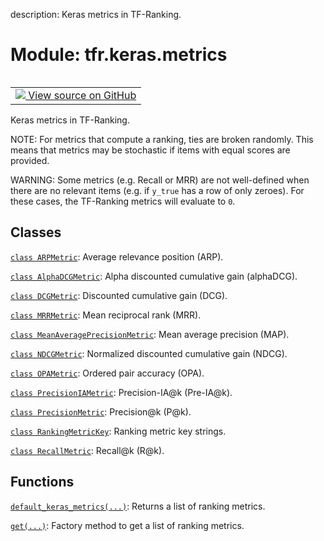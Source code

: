 description: Keras metrics in TF-Ranking.

<div itemscope itemtype="http://developers.google.com/ReferenceObject">
<meta itemprop="name" content="tfr.keras.metrics" />
<meta itemprop="path" content="Stable" />
</div>

# Module: tfr.keras.metrics

<!-- Insert buttons and diff -->

<table class="tfo-notebook-buttons tfo-api nocontent" align="left">
<td>
  <a target="_blank" href="https://github.com/tensorflow/ranking/tree/master/tensorflow_ranking/python/keras/metrics.py">
    <img src="https://www.tensorflow.org/images/GitHub-Mark-32px.png" />
    View source on GitHub
  </a>
</td>
</table>

Keras metrics in TF-Ranking.

NOTE: For metrics that compute a ranking, ties are broken randomly. This means
that metrics may be stochastic if items with equal scores are provided.

WARNING: Some metrics (e.g. Recall or MRR) are not well-defined when there are
no relevant items (e.g. if `y_true` has a row of only zeroes). For these cases,
the TF-Ranking metrics will evaluate to `0`.

## Classes

[`class ARPMetric`](../../tfr/keras/metrics/ARPMetric.md): Average relevance
position (ARP).

[`class AlphaDCGMetric`](../../tfr/keras/metrics/AlphaDCGMetric.md): Alpha
discounted cumulative gain (alphaDCG).

[`class DCGMetric`](../../tfr/keras/metrics/DCGMetric.md): Discounted cumulative
gain (DCG).

[`class MRRMetric`](../../tfr/keras/metrics/MRRMetric.md): Mean reciprocal rank
(MRR).

[`class MeanAveragePrecisionMetric`](../../tfr/keras/metrics/MeanAveragePrecisionMetric.md):
Mean average precision (MAP).

[`class NDCGMetric`](../../tfr/keras/metrics/NDCGMetric.md): Normalized
discounted cumulative gain (NDCG).

[`class OPAMetric`](../../tfr/keras/metrics/OPAMetric.md): Ordered pair accuracy
(OPA).

[`class PrecisionIAMetric`](../../tfr/keras/metrics/PrecisionIAMetric.md):
Precision-IA@k (Pre-IA@k).

[`class PrecisionMetric`](../../tfr/keras/metrics/PrecisionMetric.md):
Precision@k (P@k).

[`class RankingMetricKey`](../../tfr/keras/metrics/RankingMetricKey.md): Ranking
metric key strings.

[`class RecallMetric`](../../tfr/keras/metrics/RecallMetric.md): Recall@k (R@k).

## Functions

[`default_keras_metrics(...)`](../../tfr/keras/metrics/default_keras_metrics.md):
Returns a list of ranking metrics.

[`get(...)`](../../tfr/keras/metrics/get.md): Factory method to get a list of
ranking metrics.

